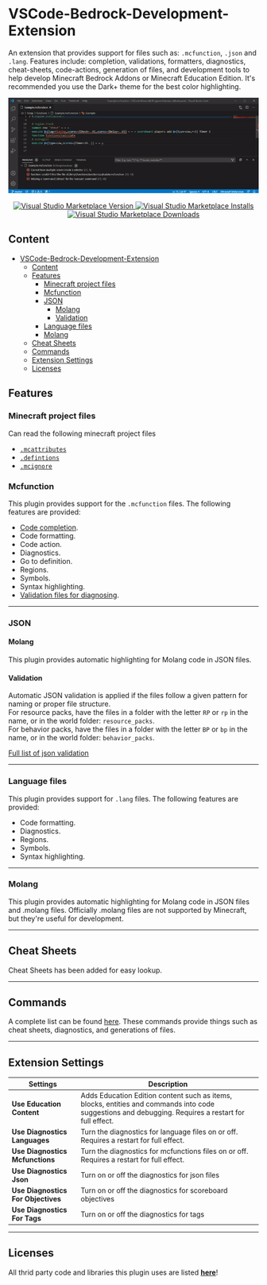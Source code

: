 # VSCode-Bedrock-Development-Extension

An extension that provides support for files such as: `.mcfunction`, `.json` and `.lang`. Features include: completion, validations, formatters, diagnostics, cheat-sheets,
code-actions, generation of files, and development tools to help develop Minecraft Bedrock Addons or Minecraft Education Edition. It's recommended you use the Dark+ theme for the
best color highlighting.

![overview](documentation/resources/overview.gif)

<p align="center">
  <a href="https://marketplace.visualstudio.com/items?itemName=BlockceptionLtd.blockceptionvscodeminecraftbedrockdevelopmentextension">
  <img alt="Visual Studio Marketplace Version" src="https://img.shields.io/visual-studio-marketplace/v/BlockceptionLtd.blockceptionvscodeminecraftbedrockdevelopmentextension?style=for-the-badge">
    <img alt="Visual Studio Marketplace Installs" src="https://img.shields.io/visual-studio-marketplace/i/BlockceptionLtd.blockceptionvscodeminecraftbedrockdevelopmentextension?style=for-the-badge">
    <img alt="Visual Studio Marketplace Downloads" src="https://img.shields.io/visual-studio-marketplace/d/BlockceptionLtd.blockceptionvscodeminecraftbedrockdevelopmentextension?style=for-the-badge">
  </a>
</p>

## Content

- [VSCode-Bedrock-Development-Extension](#vscode-bedrock-development-extension)
  - [Content](#content)
  - [Features](#features)
    - [Minecraft project files](#minecraft-project-files)
    - [Mcfunction](#mcfunction)
    - [JSON](#json)
      - [Molang](#molang)
      - [Validation](#validation)
    - [Language files](#language-files)
    - [Molang](#molang-1)
  - [Cheat Sheets](#cheat-sheets)
  - [Commands](#commands)
  - [Extension Settings](#extension-settings)
  - [Licenses](#licenses)

## Features

### Minecraft project files

Can read the following minecraft project files

- [`.mcattributes`](./documentation/project/MCAttributes.md)
- [`.defintions`](./documentation/project/MCDefintions.md)
- [`.mcignore`](./documentation/project/MCIgnore.md)

### Mcfunction

This plugin provides support for the `.mcfunction` files. The following features are provided:

- [Code completion](documentation/completion/Mcfunctions.md).
- Code formatting.
- Code action.
- Diagnostics.
- Go to definition.
- Regions.
- Symbols.
- Syntax highlighting.
- [Validation files for diagnosing](documentation/Commands.md).

---

### JSON

#### Molang

This plugin provides automatic highlighting for Molang code in JSON files.

#### Validation

Automatic JSON validation is applied if the files follow a given pattern for naming or proper file structure.  
For resource packs, have the files in a folder with the letter `RP` or `rp` in the name, or in the world folder: `resource_packs`.  
For behavior packs, have the files in a folder with the letter `BP` or `bp` in the name, or in the world folder: `behavior_packs`.

[Full list of json validation](https://github.com/Blockception/VSCode-Bedrock-Development-Extension/blob/main/documentation/Json%20Validation.md)

---

### Language files

This plugin provides support for `.lang` files. The following features are provided:

- Code formatting.
- Diagnostics.
- Regions.
- Symbols.
- Syntax highlighting.

---

### Molang

This plugin provides automatic highlighting for Molang code in JSON files and .molang files. Officially .molang files are not supported by Minecraft, but they're useful for
development.

---

## Cheat Sheets

Cheat Sheets has been added for easy lookup.

---

## Commands

A complete list can be found [here](documentation/Commands.md). These commands provide things such as cheat sheets, diagnostics, and generations of files.

---

## Extension Settings

| Settings                           | Description                                                                                                                                          |
| ---------------------------------- | ---------------------------------------------------------------------------------------------------------------------------------------------------- |
| **Use Education Content**          | Adds Education Edition content such as items, blocks, entities and commands into code suggestions and debugging. Requires a restart for full effect. |
| **Use Diagnostics Languages**      | Turn the diagnostics for language files on or off. Requires a restart for full effect.                                                               |
| **Use Diagnostics Mcfunctions**    | Turn the diagnostics for mcfunctions files on or off. Requires a restart for full effect.                                                            |
| **Use Diagnostics Json**           | Turn on or off the diagnostics for json files                                                                                                        |
| **Use Diagnostics For Objectives** | Turn on or off the diagnostics for scoreboard objectives                                                                                             |
| **Use Diagnostics For Tags**       | Turn on or off the diagnostics for tags                                                                                                              |

---

## Licenses

All thrid party code and libraries this plugin uses are listed [**here**](./LICENSES/Licenses.md)!
